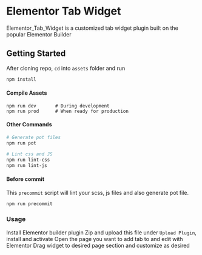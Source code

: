 Elementor Tab Widget
===

Elementor_Tab_Widget is a customized tab widget plugin built on the popular Elementor Builder

Getting Started
---------------

After cloning repo, `cd` into `assets` folder and run

```bash
npm install
```
#### Compile Assets

```
npm run dev       # During development
npm run prod      # When ready for production
```

#### Other Commands

```bash
# Generate pot files
npm run pot

# Lint css and JS
npm run lint-css
npm run lint-js
```

#### Before commit

This `precommit` script will lint your scss, js files and also generate pot file.

```bash
npm run precommit
```


### Usage

Install Elementor builder plugin
Zip and upload this file under `Upload Plugin`, install and activate
Open the page you want to add tab to and edit with Elementor
Drag widget to desired page section and customize as desired
